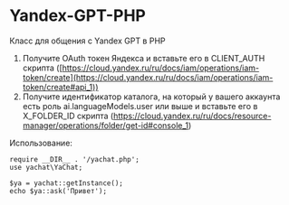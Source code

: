 # Yandex-GPT-PHP
Класс для общения с Yandex GPT в PHP

1. Получите OAuth токен Яндекса и вставьте его в CLIENT_AUTH скрипта ([https://cloud.yandex.ru/ru/docs/iam/operations/iam-token/create](https://cloud.yandex.ru/ru/docs/iam/operations/iam-token/create#api_1))
2. Получите идентификатор каталога, на который у вашего аккаунта есть роль ai.languageModels.user или выше и вставьте его в X_FOLDER_ID скрипта (https://cloud.yandex.ru/ru/docs/resource-manager/operations/folder/get-id#console_1)
   
Использование:
```
require __DIR__ . '/yachat.php';
use yachat\YaChat;

$ya = yachat::getInstance();
echo $ya::ask('Привет');
```

